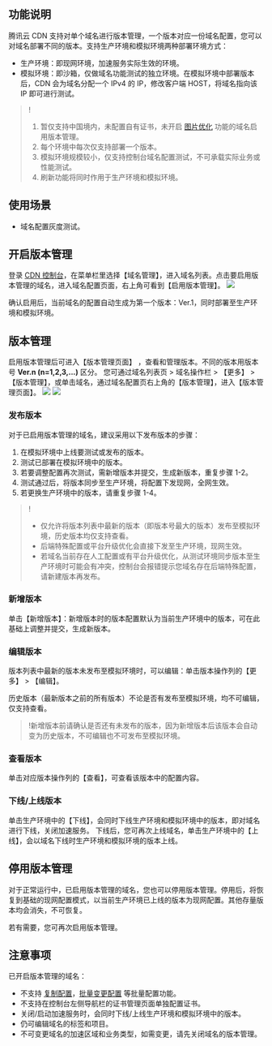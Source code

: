 
## 功能说明

腾讯云 CDN 支持对单个域名进行版本管理，一个版本对应一份域名配置，您可以对域名部署不同的版本。支持生产环境和模拟环境两种部署环境方式：

- 生产环境：即现网环境，加速服务实际生效的环境。
- 模拟环境：即沙箱，仅做域名功能测试的独立环境。在模拟环境中部署版本后，CDN 会为域名分配一个 IPv4 的 IP，修改客户端 HOST，将域名指向该 IP 即可进行测试。

>!
>1. 暂仅支持中国境内，未配置自有证书，未开启 [图片优化](https://cloud.tencent.com/document/product/228/43121) 功能的域名启用版本管理。
>2. 每个环境中每次仅支持部署一个版本。
>3. 模拟环境规模较小，仅支持控制台域名配置测试，不可承载实际业务或性能测试。
>4. 刷新功能将同时作用于生产环境和模拟环境。


## 使用场景

- 域名配置灰度测试。




## 开启版本管理

登录 [CDN 控制台](https://console.cloud.tencent.com/cdn)，在菜单栏里选择【域名管理】，进入域名列表。点击要启用版本管理的域名，进入域名配置页面，右上角可看到【启用版本管理】。
![](https://main.qcloudimg.com/raw/8c60d15a989ded86ad697f4cc8e588ea.png)

确认启用后，当前域名的配置自动生成为第一个版本：Ver.1，同时部署至生产环境和模拟环境。

## 版本管理

启用版本管理后可进入【版本管理页面】 ，查看和管理版本。不同的版本用版本号 **Ver.n (n=1,2,3,...)** 区分。
您可通过域名列表页 > 域名操作栏 > 【更多】 > 【版本管理】，或单击域名，通过域名配置页右上角的【版本管理】，进入【版本管理页面】。
![](https://main.qcloudimg.com/raw/5646d1b1a5c812dc04af690b9efb457c.png)
![](https://main.qcloudimg.com/raw/682201f68d1c3b4c0537c6dadc6daea4.png)

### 发布版本

对于已启用版本管理的域名，建议采用以下发布版本的步骤：

1. 在模拟环境中上线要测试或发布的版本。
2. 测试已部署在模拟环境中的版本。
3. 若要调整配置再次测试，需新增版本并提交，生成新版本，重复步骤 1-2。
4. 测试通过后，将版本同步至生产环境，将配置下发现网，全网生效。
5. 若更换生产环境中的版本，请重复步骤 1-4。

>!
>- 仅允许将版本列表中最新的版本（即版本号最大的版本）发布至模拟环境，历史版本均仅支持查看。
>- 后端特殊配置或平台升级优化会直接下发至生产环境，现网生效。
>- 若域名当前存在人工配置或有平台升级优化，从测试环境同步版本至生产环境时可能会有冲突，控制台会报错提示您域名存在后端特殊配置，请新建版本再发布。

### 新增版本
单击【新增版本】：新增版本时的版本配置默认为当前生产环境中的版本，可在此基础上调整并提交，生成新版本。

### 编辑版本

版本列表中最新的版本未发布至模拟环境时，可以编辑：单击版本操作列的【更多】 > 【编辑】。

历史版本（最新版本之前的所有版本）不论是否有发布至模拟环境，均不可编辑，仅支持查看。

>!新增版本前请确认是否还有未发布的版本，因为新增版本后该版本会自动变为历史版本，不可编辑也不可发布至模拟环境。

### 查看版本

单击对应版本操作列的【查看】，可查看该版本中的配置内容。


### 下线/上线版本
单击生产环境中的【下线】，会同时下线生产环境和模拟环境中的版本，即对域名进行下线，关闭加速服务。
下线后，您可再次上线域名，单击生产环境中的【上线】，会以域名下线时生产环境和模拟环境的版本上线。

## 停用版本管理

对于正常运行中，已启用版本管理的域名，您也可以停用版本管理。停用后，将恢复到基础的现网配置模式，以当前生产环境已上线的版本为现网配置。其他存量版本均会消失，不可恢复。

若有需要，您可再次启用版本管理。


## 注意事项

已开启版本管理的域名：
- 不支持 [复制配置](https://cloud.tencent.com/document/product/228/49576)，[批量变更配置](https://cloud.tencent.com/document/product/228/53940) 等批量配置功能。
- 不支持在控制台左侧导航栏的证书管理页面单独配置证书。
- 关闭/启动加速服务时，会同时下线/上线生产环境和模拟环境中的版本。
- 仍可编辑域名的标签和项目。
- 不可变更域名的加速区域和业务类型，如需变更，请先关闭域名的版本管理。 
